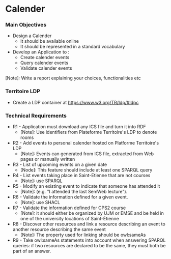 # Calender

### Main Objectives
* Design a Calender  
  - It should be available online
  - It should be represented in a standard vocabulary
* Develop an Application to :
  * Create calender events
  * Query calender events
  * Validate calender events

[Note]: Write a report explaining your choices, functionalities etc

### Territoire LDP
* Create a LDP container at https://www.w3.org/TR/ldp/#ldpc

### Technical Requirements 
* R1 - Application must download any ICS file and turn it into RDF
  * [Note]: Use identifiers from Plateforme Territoire's LDP to denote rooms
* R2 - Add events to personal calender hosted on Platforme Territoire's LDP
  * [Note]: Events can generated from ICS file, extracted from Web pages or manually written
* R3 - List of upcoming events on a given date
  * [Node]: This feature should include at least one SPARQL query
* R4 - List events taking place in Saint-Etienne that are not courses
  * [Note]: use SPARQL
* R5 - Modify an existing event to indicate that someone has attended it
  * [Note]: (e.g. "I attended the last SemWeb lecture").
* R6 - Validate the information defined for a given event.
  * [Note]: use SHACL
* R7 - Validate the information defined for CPS2 course
  * [Note]: it should either be organized by UJM or EMSE and be held in one of the university locations of Saint-Étienne
* R8 - Discover other resources and link a resource describing an event to another resource describing the same event
  * [Note]: The property used for linking should be owl:sameAs
* R9 - Take owl:sameAs statements into account when answering SPARQL queries: if two resources are declared to be the same, they must both be part of an answer.


